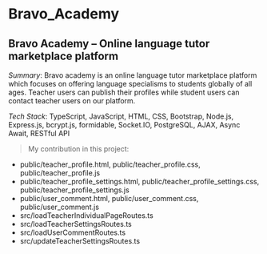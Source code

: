 # Bravo_Academy

## Bravo Academy – Online language tutor marketplace platform

*Summary*:	Bravo academy is an online language tutor marketplace platform which focuses on offering language specialisms to students globally of all ages. Teacher users can publish their profiles while student users can contact teacher users on our platform.

*Tech Stack*:	TypeScript, JavaScript, HTML, CSS, Bootstrap, Node.js, Express.js, bcrypt.js, formidable, Socket.IO, PostgreSQL, AJAX, Async Await, RESTful API

> My contribution in this project:  
- public/teacher_profile.html, public/teacher_profile.css, public/teacher_profile.js
- public/teacher_profile_settings.html, public/teacher_profile_settings.css, public/teacher_profile_settings.js
- public/user_comment.html, public/user_comment.css, public/user_comment.js
- src/loadTeacherIndividualPageRoutes.ts
- src/loadTeacherSettingsRoutes.ts
- src/loadUserCommentRoutes.ts
- src/updateTeacherSettingsRoutes.ts
